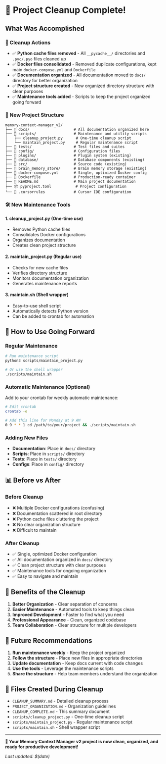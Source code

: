 # 🎉 Project Cleanup Complete!

## What Was Accomplished

### 🧹 Cleanup Actions

- ✅ **Python cache files removed** - All `__pycache__/` directories and `.pyc/.pyo` files cleaned up
- ✅ **Docker files consolidated** - Removed duplicate configurations, kept main `docker-compose.yml` and `Dockerfile`
- ✅ **Documentation organized** - All documentation moved to `docs/` directory for better organization
- ✅ **Project structure created** - New organized directory structure with clear purposes
- ✅ **Maintenance tools added** - Scripts to keep the project organized going forward

### 📁 New Project Structure

```
memory-context-manager_v2/
├── 📁 docs/                    # All documentation organized here
├── 📁 scripts/                 # Maintenance and utility scripts
│   ├── cleanup_project.py      # One-time cleanup script
│   └── maintain_project.py     # Regular maintenance script
├── 📁 tests/                   # Test files and suites
├── 📁 config/                  # Configuration files
├── 📁 plugins/                 # Plugin system (existing)
├── 📁 database/                # Database components (existing)
├── 📁 src/                     # Source code (existing)
├── 📁 brain_memory_store/      # Brain memory storage (existing)
├── 🐳 docker-compose.yml       # Single, optimized Docker config
├── 🐳 Dockerfile               # Production-ready container
├── 📖 README.md                # Main project documentation
├── 📦 pyproject.toml           # Project configuration
└── 🔧 .cursorrules             # Cursor IDE configuration
```

### 🛠️ New Maintenance Tools

#### 1. **cleanup_project.py** (One-time use)

- Removes Python cache files
- Consolidates Docker configurations
- Organizes documentation
- Creates clean project structure

#### 2. **maintain_project.py** (Regular use)

- Checks for new cache files
- Verifies directory structure
- Monitors documentation organization
- Generates maintenance reports

#### 3. **maintain.sh** (Shell wrapper)

- Easy-to-use shell script
- Automatically detects Python version
- Can be added to crontab for automation

## 🚀 How to Use Going Forward

### Regular Maintenance

```bash
# Run maintenance script
python3 scripts/maintain_project.py

# Or use the shell wrapper
./scripts/maintain.sh
```

### Automatic Maintenance (Optional)

Add to your crontab for weekly automatic maintenance:

```bash
# Edit crontab
crontab -e

# Add this line for Monday at 9 AM
0 9 * * 1 cd /path/to/your/project && ./scripts/maintain.sh
```

### Adding New Files

- **Documentation**: Place in `docs/` directory
- **Scripts**: Place in `scripts/` directory
- **Tests**: Place in `tests/` directory
- **Configs**: Place in `config/` directory

## 📊 Before vs After

### Before Cleanup

- ❌ Multiple Docker configurations (confusing)
- ❌ Documentation scattered in root directory
- ❌ Python cache files cluttering the project
- ❌ No clear organization structure
- ❌ Difficult to maintain

### After Cleanup

- ✅ Single, optimized Docker configuration
- ✅ All documentation organized in `docs/` directory
- ✅ Clean project structure with clear purposes
- ✅ Maintenance tools for ongoing organization
- ✅ Easy to navigate and maintain

## 🎯 Benefits of the Cleanup

1. **Better Organization** - Clear separation of concerns
2. **Easier Maintenance** - Automated tools to keep things clean
3. **Improved Development** - Faster to find what you need
4. **Professional Appearance** - Clean, organized codebase
5. **Team Collaboration** - Clear structure for multiple developers

## 🔮 Future Recommendations

1. **Run maintenance weekly** - Keep the project organized
2. **Follow the structure** - Place new files in appropriate directories
3. **Update documentation** - Keep docs current with code changes
4. **Use the tools** - Leverage the maintenance scripts
5. **Share the structure** - Help team members understand the organization

## 📝 Files Created During Cleanup

- `CLEANUP_SUMMARY.md` - Detailed cleanup process
- `PROJECT_ORGANIZATION.md` - Organization guidelines
- `CLEANUP_COMPLETE.md` - This summary document
- `scripts/cleanup_project.py` - One-time cleanup script
- `scripts/maintain_project.py` - Regular maintenance script
- `scripts/maintain.sh` - Shell wrapper script

---

**🎉 Your Memory Context Manager v2 project is now clean, organized, and ready for productive development!**

_Last updated: $(date)_
